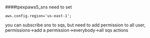 ####tpexpaws5_sns
need to set 
```
aws.config.region='us-east-1';
```
you can subscribe sns to sqs, but need to add permission to all user,  
permissions->add a permission->everybody->all sqs actions

